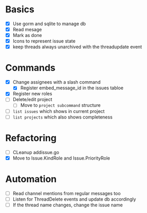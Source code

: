 # Basics

- [x] Use gorm and sqlite to manage db
- [x] Read mesage
- [x] Mark as done
- [x] Icons to represent issue state
- [x] keep threads always unarchived with the threadupdate event

# Commands

- [x] Change assignees with a slash command
  - [x] Register embed_message_id in the issues tabloe
- [x] Register new roles
- [ ] Delete/edit project
  - [ ] Move to `project subcommand` structure
- [ ] `list issues` which shows in current project
- [ ] `list projects` which also shows completeness

# Refactoring

- [ ] CLeanup addissue.go
- [x] Move to Issue.KindRole and Issue.PriorityRole

# Automation

- [ ] Read channel mentions from regular messages too
- [ ] Listen for ThreadDelete events and update db accordingly
- [ ] If the thread name changes, change the issue name
